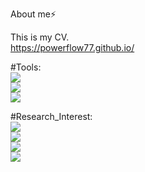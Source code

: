 About me⚡

This is my CV.  
https://powerflow77.github.io/  


#Tools:   
![](https://img.shields.io/badge/-Python-orange)  
![](https://img.shields.io/badge/-Pytorch-cyan)  
![](https://img.shields.io/badge/-MATLAB-blue)


#Research_Interest:  
![](https://img.shields.io/badge/-Power_System-yellow)  
![](https://img.shields.io/badge/-Power_System_Economics-gray)  
![](https://img.shields.io/badge/-Deep_Learning-green)  
![](https://img.shields.io/badge/-Reinforcement_Learning-brown)





<!--
**powerflow77/powerflow77** is a ✨ _special_ ✨ repository because its `README.md` (this file) appears on your GitHub profile.

Here are some ideas to get you started:

- 🔭 I’m currently working on ...
- 🌱 I’m currently learning ...
- 👯 I’m looking to collaborate on ...
- 🤔 I’m looking for help with ...
- 💬 Ask me about ...
- 📫 How to reach me: ...
- 😄 Pronouns: ...
- ⚡ Fun fact: ...
-->
